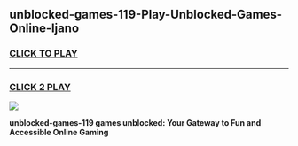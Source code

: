 
## unblocked-games-119-Play-Unblocked-Games-Online-ljano
<h3>
<a href="https://premium76.site?title=unblocked-games-119&ref=24A">CLICK TO PLAY</a></h3>
<hr>

<h3>
<a href="https://premium76.site?title=unblocked-games-119&ref=24A">CLICK 2 PLAY</a>
  
</h3>

<a href="https://premium76.site?title=unblocked-games-119&ref=24A"><img src="https://clearcache.store/games.png"></a>


**unblocked-games-119 games unblocked: Your Gateway to Fun and Accessible Online Gaming**
